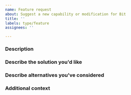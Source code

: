 ```yaml
---
name: Feature request
about: Suggest a new capability or modification for Bit
title: ''
labels: type/feature
assignees: ''

---
```


<!--

Before submitting a new issue, please search past issues (open or closed).  

-->

### Description

<!-- A clear and concise description of what the problem or missing feature -->

### Describe the solution you'd like

<!-- A clear and concise description of how you'd like Bit to solve the problem -->

### Describe alternatives you've considered

<!-- A clear and concise description of any alternative solutions or features you've considered. -->

### Additional context

<!-- Add any other context or screenshots, logs, commands, and examples about the feature request here. -->
